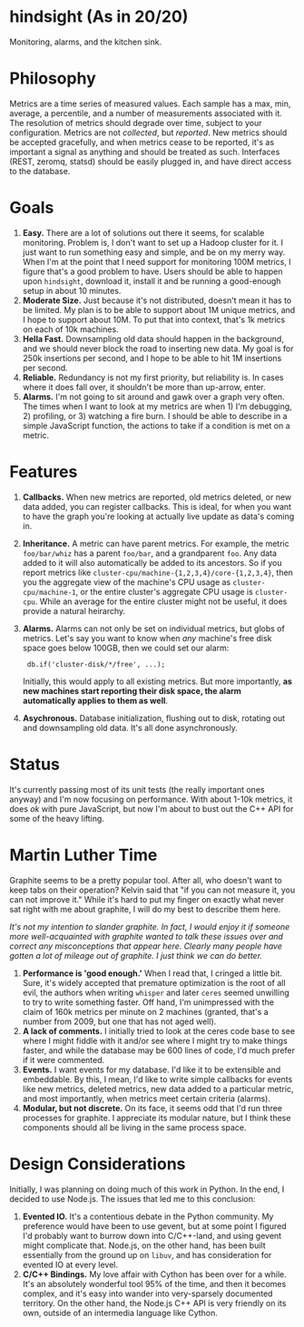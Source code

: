 hindsight (As in 20/20)
=======================
Monitoring, alarms, and the kitchen sink.

Philosophy
==========
Metrics are a time series of measured values. Each sample has a max, min, 
average, a percentile, and a number of measurements associated with it. The 
resolution of metrics should degrade over time, subject to your configuration.
Metrics are not _collected_, but _reported_. New metrics should be accepted 
gracefully, and when metrics cease to be reported, it's as important a signal as
anything and should be treated as such. Interfaces (REST, zeromq, statsd) should
be easily plugged in, and have direct access to the database.

Goals
=====

1. __Easy.__ There are a lot of solutions out there it seems, for scalable
    monitoring. Problem is, I don't want to set up a Hadoop cluster for it. I 
    just want to run something easy and simple, and be on my merry way. When I'm 
    at the point that I need support for monitoring 100M metrics, I figure 
    that's a good problem to have. Users should be able to happen upon 
    `hindsight`, download it, install it and be running a good-enough setup in 
    about 10 minutes.
2. __Moderate Size.__ Just because it's not distributed, doesn't mean it has to 
    be limited. My plan is to be able to support about 1M unique metrics, and I
    hope to support about 10M. To put that into context, that's 1k metrics on
    each of 10k machines.
3. __Hella Fast.__ Downsampling old data should happen in the background, and we
    should never block the road to inserting new data. My goal is for 250k 
    insertions per second, and I hope to be able to hit 1M insertions per 
    second.
4. __Reliable.__ Redundancy is not my first priority, but reliability is. In 
    cases where it does fall over, it shouldn't be more than up-arrow, enter.
5. __Alarms.__ I'm not going to sit around and gawk over a graph very often. The
    times when I want to look at my metrics are when 1) I'm debugging, 2) 
    profiling, or 3) watching a fire burn. I should be able to describe in a 
    simple JavaScript function, the actions to take if a condition is met on a
    metric.

Features
========

1. __Callbacks.__ When new metrics are reported, old metrics deleted, or new 
    data added, you can register callbacks. This is ideal, for when you want to
    have the graph you're looking at actually live update as data's coming in.
2. __Inheritance.__ A metric can have parent metrics. For example, the metric
    `foo/bar/whiz` has a parent `foo/bar`, and a grandparent `foo`. Any data 
    added to it will also automatically be added to its ancestors. So if you
    report metrics like `cluster-cpu/machine-{1,2,3,4}/core-{1,2,3,4}`, then you
    the aggregate view of the machine's CPU usage as `cluster-cpu/machine-1`, or 
    the entire cluster's aggregate CPU usage is `cluster-cpu`. While an average 
    for the entire cluster might not be useful, it does provide a natural 
    heirarchy.
3. __Alarms.__ Alarms can not only be set on individual metrics, but globs of 
    metrics. Let's say you want to know when _any_ machine's free disk space 
    goes below 100GB, then we could set our alarm:
    
        db.if('cluster-disk/*/free', ...);
    
    Initially, this would apply to all existing metrics. But more importantly,
    __as new machines start reporting their disk space, the alarm automatically
    applies to them as well__.
4. __Asychronous.__ Database initialization, flushing out to disk, rotating out
    and downsampling old data. It's all done asynchronously.

Status
======
It's currently passing most of its unit tests (the really important ones anyway)
and I'm now focusing on performance. With about 1-10k metrics, it does _ok_ with
pure JavaScript, but now I'm about to bust out the C++ API for some of the heavy
lifting.

Martin Luther Time
==================
Graphite seems to be a pretty popular tool. After all, who doesn't want to keep 
tabs on their operation? Kelvin said that "if you can not measure it, you can 
not improve it." While it's hard to put my finger on exactly what never sat right with me about graphite, I will do my best to describe them here.

_It's not my intention to slander graphite. In fact, I would enjoy it if someone more well-acquainted with graphite wanted to talk these issues over and correct
any misconceptions that appear here. Clearly many people have gotten a lot of 
mileage out of graphite. I just think we can do better._

1. __Performance is 'good enough.'__ When I read that, I cringed a little bit. 
    Sure, it's widely accepted that premature optimization is the root of all 
    evil, the authors when writing `whisper` and later `ceres` seemed unwilling 
    to try to write something faster. Off hand, I'm unimpressed with the claim 
    of 160k metrics per minute on 2 machines (granted, that's a number from 
    2009, but one that has not aged well).
2. __A lack of comments.__ I initially tried to look at the ceres code base to 
    see where I might fiddle with it and/or see where I might try to make things
    faster, and while the database may be 600 lines of code, I'd much prefer if 
    it were commented.
3. __Events.__ I want events for my database. I'd like it to be extensible and 
    embeddable. By this, I mean, I'd like to write simple callbacks for events 
    like new metrics, deleted metrics, new data added to a particular metric, 
    and most importantly, when metrics meet certain criteria (alarms).
4. __Modular, but not discrete.__ On its face, it seems odd that I'd run three 
    processes for graphite. I appreciate its modular nature, but I think these 
    components should all be living in the same process space.

Design Considerations
=====================
Initially, I was planning on doing much of this work in Python. In the end, I 
decided to use Node.js. The issues that led me to this conclusion:

1. __Evented IO.__ It's a contentious debate in the Python community. My 
    preference would have been to use gevent, but at some point I figured I'd 
    probably want to burrow down into C/C++-land, and using gevent might 
    complicate that. Node.js, on the other hand, has been built essentially from
    the ground up on `libuv`, and has consideration for evented IO at every 
    level.
2. __C/C++ Bindings.__ My love affair with Cython has been over for a while. 
    It's an absolutely wonderful tool 95% of the time, and then it becomes 
    complex, and it's easy into wander into very-sparsely documented territory.
    On the other hand, the Node.js C++ API is very friendly on its own, outside 
    of an intermedia language like Cython.

